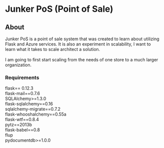 # Junker PoS (Point of Sale)

## About
Junker PoS is a point of sale system that was created to learn about utilizing Flask and Azure services.
It is also an experiment in scalability, I want to learn what it takes to scale architect a solution. 
<br/><br/>
I am going to first start scaling from the needs of one store to a much larger organization.

### Requirements
 flask== 0.12.3 <br/>
 flask-mail==0.7.6 <br/>
 SQLAlchemy>=1.3.0 <br/>
 flask-sqlalchemy==0.16 <br/>
 sqlalchemy-migrate==0.7.2 <br/>
 flask-whooshalchemy==0.55a <br/>
 flask-wtf==0.8.4 <br/>
 pytz==2013b <br/>
 flask-babel==0.8 <br/>
 flup <br/>
 pydocumentdb>=1.0.0 <br/>
